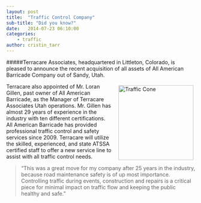 ```yaml
---
layout: post
title:  "Traffic Control Company"
sub-title: "Did you know?"
date:   2014-07-23 06:10:00
categories: 
    - traffic 
author: cristin_tarr
---
```


#####Terracare Associates, headquartered in Littleton, Colorado, is pleased to announce the recent acquisition of all assets of All American Barricade Company out of Sandy, Utah.

<img src="{{ site.baseurl }}/images/blog/cone.jpg" alt="Traffic Cone" width="200px" height="200px" style="float:right; border: 5px solid white; margin-left: 10px;">

Terracare also appointed of Mr. Loran Gillen, past owner of All American Barricade, as the Manager of Terracare Associates Utah operations.  Mr. Gillen has almost 29 years of experience in the industry with ten different certifications.   All American Barricade has provided professional traffic control and safety services since 2009.  Terracare will utilize the skilled, experienced, and state ATSSA certified staff to offer a new service line to assist with all traffic control needs.


>“This was a great move for my company after 25 years in the industry, because road maintenance safety is of up most importance. Controlling traffic during events, construction and repairs is a critical piece for minimal impact on traffic flow and keeping the public healthy and safe.”


